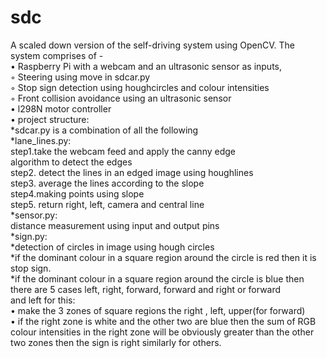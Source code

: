 # sdc
A scaled down version of the self-driving system using  OpenCV. The system comprises of -    
• Raspberry Pi with a webcam and an ultrasonic sensor as inputs,         
    ◦ Steering using move in sdcar.py        
    ◦ Stop sign detection using houghcircles and colour intensities         
    ◦  Front collision avoidance using an ultrasonic sensor     
•   l298N motor controller                   
•  project structure:              
   *sdcar.py is a combination of all the following               
   *lane_lines.py:                  
     step1.take the webcam feed and apply the  canny  edge                 
     algorithm to detect the edges                 
     step2. detect the lines in an edged image using  houghlines                  
     step3. average the lines according to the slope                 
     step4.making points using slope                  
     step5. return right, left, camera and central line               
   *sensor.py:                 
     distance measurement using input and output pins               
   *sign.py:                  
     *detection of circles in image using hough circles                   
     *if the dominant colour in a square region around the circle is red then it is                    
     stop sign.                  
     *if the dominant colour in a square region around the circle is blue then                           
     there are 5 cases left, right, forward, forward and right or forward                    
     and left for this:     
       • make the 3 zones of square regions the right , left, upper(for forward)    
       • if the right zone is white and the other two are blue then the sum of RGB colour intensities in the right zone will be obviously greater than the other two zones then the sign is right similarly for others.                 
       
       
